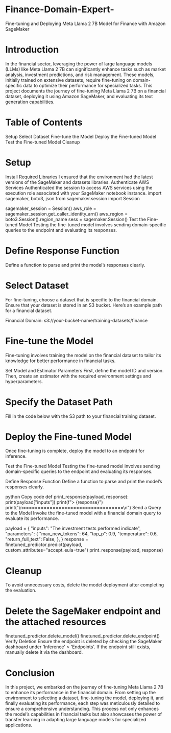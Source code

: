 # Finance-Domain-Expert-
Fine-tuning and Deploying Meta Llama 2 7B Model for Finance with Amazon SageMaker
# Introduction
In the financial sector, leveraging the power of large language models (LLMs) like Meta Llama 2 7B can significantly enhance tasks such as market analysis, investment predictions, and risk management. These models, initially trained on extensive datasets, require fine-tuning on domain-specific data to optimize their performance for specialized tasks. This project documents the journey of fine-tuning Meta Llama 2 7B on a financial dataset, deploying it using Amazon SageMaker, and evaluating its text generation capabilities.
# Table of Contents
Setup
Select Dataset
Fine-tune the Model
Deploy the Fine-tuned Model
Test the Fine-tuned Model
Cleanup
# Setup
Install Required Libraries
I ensured that the environment had the latest versions of the SageMaker and datasets libraries.
Authenticate AWS Services
Authenticated the session to access AWS services using the execution role associated with your SageMaker notebook instance.
import sagemaker, boto3, json
from sagemaker.session import Session

sagemaker_session = Session()
aws_role = sagemaker_session.get_caller_identity_arn()
aws_region = boto3.Session().region_name
sess = sagemaker.Session()
Test the Fine-tuned Model
Testing the fine-tuned model involves sending domain-specific queries to the endpoint and evaluating its responses.

# Define Response Function
Define a function to parse and print the model’s responses clearly.


# Select Dataset
For fine-tuning, choose a dataset that is specific to the financial domain. Ensure that your dataset is stored in an S3 bucket. Here’s an example path for a financial dataset.

Financial Domain: s3://your-bucket-name/training-datasets/finance
# Fine-tune the Model
Fine-tuning involves training the model on the financial dataset to tailor its knowledge for better performance in financial tasks.

Set Model and Estimator Parameters
First, define the model ID and version. Then, create an estimator with the required environment settings and hyperparameters.
# Specify the Dataset Path

Fill in the code below with the S3 path to your financial training dataset.
# Deploy the Fine-tuned Model
Once fine-tuning is complete, deploy the model to an endpoint for inference.

Test the Fine-tuned Model
Testing the fine-tuned model involves sending domain-specific queries to the endpoint and evaluating its responses.

Define Response Function
Define a function to parse and print the model’s responses clearly.

python
Copy code
def print_response(payload, response):
    print(payload["inputs"])
    print(f"> {response}")
    print("\n==================================\n")
Send a Query to the Model
Invoke the fine-tuned model with a financial domain query to evaluate its performance.


payload = {
    "inputs": "The investment tests performed indicate",
    "parameters": {
        "max_new_tokens": 64,
        "top_p": 0.9,
        "temperature": 0.6,
        "return_full_text": False,
    },
}
    response = finetuned_predictor.predict(payload, custom_attributes="accept_eula=true")
    print_response(payload, response)
    
# Cleanup
To avoid unnecessary costs, delete the model deployment after completing the evaluation.
# Delete the SageMaker endpoint and the attached resources
finetuned_predictor.delete_model()
finetuned_predictor.delete_endpoint()
Verify Deletion
Ensure the endpoint is deleted by checking the SageMaker dashboard under 'Inference' > 'Endpoints'. If the endpoint still exists, manually delete it via the dashboard.

# Conclusion
In this project, we embarked on the journey of fine-tuning Meta Llama 2 7B to enhance its performance in the financial domain. From setting up the environment to selecting a dataset, fine-tuning the model, deploying it, and finally evaluating its performance, each step was meticulously detailed to ensure a comprehensive understanding. This process not only enhances the model’s capabilities in financial tasks but also showcases the power of transfer learning in adapting large language models for specialized applications.

